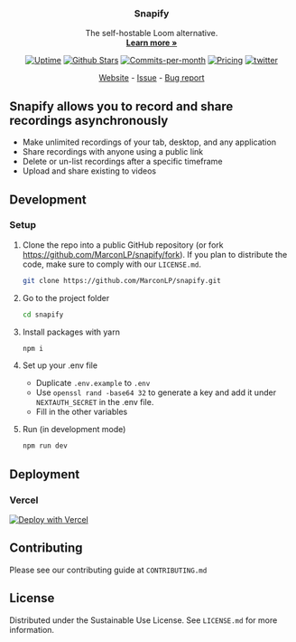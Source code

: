 <p align="center">
  <h3 align="center">Snapify</h3>

  <p align="center">
    The self-hostable Loom alternative.
    <br />
    <a href="https://snapify.it"><strong>Learn more »</strong></a>
  </p>

<p align="center">
  <a href='https://status.snapify.it'><img src='https://betteruptime.com/status-badges/v1/monitor/jgon.svg'  alt='Uptime'/></a>
  <a href='https://github.com/MarconLP/snapify/stargazers'><img src='https://img.shields.io/github/stars/MarconLP/snapify'  alt='Github Stars'/></a>
  <!--<a href="https://news.ycombinator.com/item?id=34279062"><img src="https://img.shields.io/badge/Hacker%20News-352-%23FF6600" alt="Hacker News"></a>-->
  <a href="https://github.com/MarconLP/snapify/pulse"><img src="https://img.shields.io/github/commit-activity/m/MarconLP/snapify" alt="Commits-per-month"></a>
  <a href="https://snapify.it"><img src="https://img.shields.io/badge/Pricing-Free-brightgreen" alt="Pricing"></a>
  <a href="https://twitter.com/Marcon565"><img src="https://img.shields.io/twitter/follow/Marcon565?style=flat" alt='twitter'></a>
</p>

<p align="center">
  <a href="https://snapify.it">Website</a> - <a href="https://github.com/MarconLP/snapify/issues">Issue</a> - <a href="https://github.com/MarconLP/snapify/issues/new">Bug report</a>
</p>

## Snapify allows you to record and share recordings asynchronously

- Make unlimited recordings of your tab, desktop, and any application
- Share recordings with anyone using a public link
- Delete or un-list recordings after a specific timeframe
- Upload and share existing to videos

## Development

### Setup

1. Clone the repo into a public GitHub repository (or fork https://github.com/MarconLP/snapify/fork). If you plan to distribute the code, make sure to comply with our `LICENSE.md`.

   ```sh
   git clone https://github.com/MarconLP/snapify.git
   ```

1. Go to the project folder

   ```sh
   cd snapify
   ```

1. Install packages with yarn

   ```sh
   npm i
   ```

1. Set up your .env file
    - Duplicate `.env.example` to `.env`
    - Use `openssl rand -base64 32` to generate a key and add it under `NEXTAUTH_SECRET` in the .env file.
    - Fill in the other variables


1. Run (in development mode)

   ```sh
   npm run dev
   ```

## Deployment

### Vercel

[![Deploy with Vercel](https://vercel.com/button)](https://vercel.com/new/clone?repository-url=https%3A%2F%2Fgithub.com%2FMarconLP%2Fsnapify)

## Contributing
Please see our contributing guide at `CONTRIBUTING.md`

## License
Distributed under the Sustainable Use License. See `LICENSE.md` for more information.
